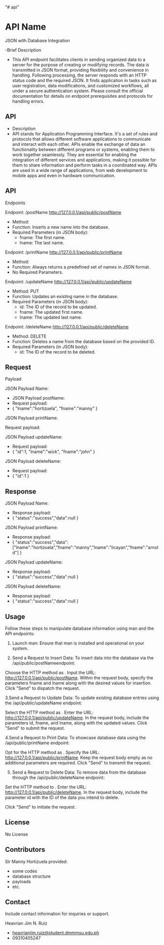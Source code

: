 "# api"

# API Name

JSON  with Database Integration

-Brief Description
- This API endpoint facilitates clients in sending organized data to a server for the purpose of creating or modifying records. The data is transmitted in JSON format, providing flexibility and convenience in handling. Following processing, the server responds with an HTTP status code and the required JSON. It finds application in tasks such as user registration, data modifications, and customized workflows, all under a secure authentication system. Please consult the official documentation for details on endpoint prerequisites and protocols for handling errors.
 

## API
- Description
- API stands for Application Programming Interface. It's a set of rules and protocols that allows different software applications to communicate and interact with each other. APIs enable the exchange of data an functionality between different programs or systems, enabling them to work together seamlessly. They are essential for enabling the integration of different services and applications, making it possible for them to share information and perform tasks in a coordinated way. APIs are used in a wide range of applications, from web development to mobile apps and even in hardware communication.


## API
Endpoints

Endpoint: /postName
http://127.0.0.1/api/public/postName

- Method: 
- Function: Inserts a new name into the database.
- Required Parameters (in JSON body):
   - fname: The first name.
   - lname: The last name.

Endpoint: /printName
http://127.0.0.1/api/public/printName

- Method: 
- Function: Always returns a predefined set of names in JSON format.
- No Required Parameters.

Endpoint: /updateName
http://127.0.0.1/api/public/updateName

- Method: PUT
- Function: Updates an existing name in the database.
- Required Parameters (in JSON body):
   - id: The ID of the record to be updated.
   - fname: The updated first name.
   - lname: The updated last name.

Endpoint: /deleteName
http://127.0.0.1/api/public/deleteName

- Method: DELETE
- Function: Deletes a name from the database based on the provided ID.
- Required Parameters (in JSON body):
   - id: The ID of the record to be deleted.

## Request
Payload

JSON Payload Name:
- JSON Payload postName:
- Request payload:
- {
  "lname":"hortizuela",
   "fname":"manny"
}

JSON Payload printName:
 
Request payload:

JSON Payload updateName:

- Request payload:
- {
  "id":1,
  "lname":"wick",
   "fname":"john"
}

JSON Payload deleteName:

- Request payload:
- {
  "id":1
}


## Response
JSON Payload Name:

- Response payload:
- {
         "status":"success","data":null
}

JSON Payload printName:

- Response payload:
- {
         "status":"success","data":["lname":"hortizuela","fname":"manny","lname":"licayan","fname":"arnold"]
}


JSON Payload updateName:

- Response payload:
- {
         "status":"success","data":null
}


JSON Payload deleteName:

- Response payload:
- {
         "status":"success","data":null
}


## Usage
Follow these steps to manipulate database information using man and the API endpoints:

1. Launch man:
Ensure that man is installed and operational on your system.

2. Send a  Request to Insert Data:
To insert data into the database via the /api/public/postNameendpoint:

Choose the HTTP method as .
Input the URL: http://127.0.0.1/api/public/postName.
Within the request body, specify the parameters fname and lname along with the desired values for insertion.
Click "Send" to dispatch the request.

3.Send a  Request to Update Data:
To update existing database entries using the /api/public/updateName endpoint:

Select the HTTP method as .
Enter the URL: http://127.0.0.1/api/public/updateName.
In the request body, include the parameters id, fname, and lname, along with the updated values.
Click "Send" to submit the request.

4.Send a  Request to Print Data:
To showcase database data using the /api/public/printName endpoint:

Opt for the HTTP method as .
Specify the URL: http://127.0.0.1/api/public/printName.
Keep the request body empty as no additional parameters are required.
Click "Send" to transmit the request.

5. Send a  Request to Delete Data:
To remove data from the database through the /api/public/deleteName endpoint:

Set the HTTP method to .
Enter the URL: http://127.0.0.1/api/public/deleteName.
In the request body, include the parameter id with the ID of the data you intend to delete.

Click "Send" to initiate the request.


## License

No License 


## Contributors

Sir Manny Hortizuela
provided:

- some codes
- database structure
- payloads
- etc.


## Contact
Include contact
information for inquiries or support.

Heavrian Jim N. Ruiz
- heavrianjim.ruiz@student.dmmmsu.edu.ph
- 09310405247
